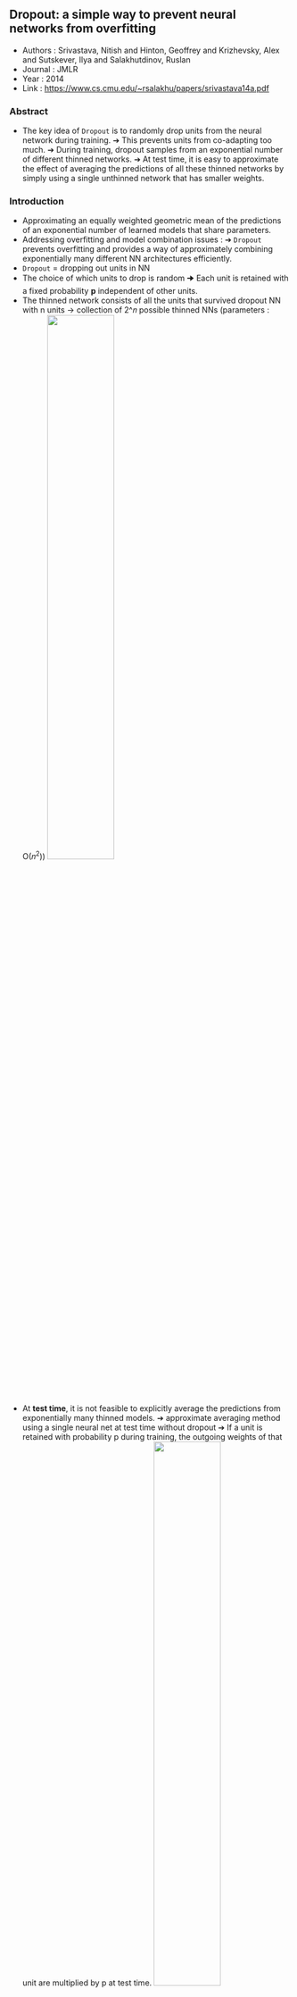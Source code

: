 ## Dropout: a simple way to prevent neural networks from overfitting
- Authors : Srivastava, Nitish and Hinton, Geoffrey and Krizhevsky, Alex and Sutskever, Ilya and Salakhutdinov, Ruslan
- Journal : JMLR
- Year : 2014
- Link : https://www.cs.cmu.edu/~rsalakhu/papers/srivastava14a.pdf

### Abstract
- The key idea of `Dropout` is to randomly drop units from the neural network during training.
➔ This prevents units from co-adapting too much.
➔ During training, dropout samples from an exponential number of different thinned networks.
➔ At test time, it is easy to approximate the effect of averaging the predictions of all these thinned networks by simply using a single unthinned network that has smaller weights.

### Introduction
- Approximating an equally weighted geometric mean of the predictions of an exponential number of learned models that share parameters.
- Addressing overfitting and model combination issues :
➔ `Dropout` prevents overfitting and provides a way of approximately combining exponentially many different NN architectures efficiently. 
- `Dropout` = dropping out units in NN
- The choice of which units to drop is random 🠊 Each unit is retained with a fixed probability **p** independent of other units.
- The thinned network consists of all the units that survived dropout NN with n units -> collection of 2^𝑛 possible thinned NNs 
 (parameters : O(𝑛<sup>2</sup>))
    <img src='https://user-images.githubusercontent.com/57218700/145707370-1e6dbc42-f288-45af-83ce-67ce3ba3b3bd.png' width=50%>
- At **test time**, it is not feasible to explicitly average the predictions from exponentially many thinned models.
  ➔ approximate averaging method using a single neural net at test time without dropout 
  ➔ If a unit is retained with probability p during training, the outgoing weights of that unit are multiplied by p at test time.
    <img src='https://user-images.githubusercontent.com/57218700/145707444-ccb89c0d-8d64-423d-b938-b3ccab723ab5.png' width=50%>

### Model Description
- Feed forward with dropout
    <img src='https://user-images.githubusercontent.com/57218700/145707480-915eea3f-17f9-463d-9ce1-d575f3eb4ff6.png' width=40%>

### Learning `Dropout` Nets
#### Back-propagation
- Forward and backpropagation for that training case are done only on this thinned network.
- The gradients for each parameter are averaged over the training cases in each mini-batch.

#### Max-norm regularization
- Useful for `dropout` : constraining the norm of the incoming weight vector at each hidden unit to be upper bounded by a fixed constant c (hyperparameter) 
- The NN was optimized under the constraint ||𝑾||<sub>2</sub>≤ c.
➔ This constraint was imposed during optimization by projecting W onto the surface of a ball of radius c, whenever W went out of it.

#### Unsupervised Training
- NN can be pretrained using stacks of RBM or autoencoders, DBM The weights obtained from pretraining should be scaled up by a factor of 1/p.
➔ This makes sure that for each unit, the expected output from it under random `dropout` will be the same as the output during pretraining.
- The stochastic nature of `dropout` might wipe out the information in the pretrained weights 🠊 choose learning rates smaller.

### Experimental Results
- Test error on MNIST (The networks have 2 to 4 hidden layers each with 1024 to 2048 units.)
    <img src='https://user-images.githubusercontent.com/57218700/145707840-ae1cd834-6824-4fe7-a06f-b47a71a6543e.png' width=50%>
#### Sailent features learned by an autoencoder on MNIST
- Effect on features
➔ The features without `dropout` have co-adapted in order to produce good reconstruction.
➔ Each hidden unit on an autoencoder with `dropout` seems to be detecting a meaningful feature.
➔ `Dropout` does break up co-adaptations, which is probably the main reason why it leads to lower generalization errors.
- Effect on Sparsity
➔ The activation of the hidden units become sparse
- Effect on `dropout` rate
➔ optimal value of p : 0.4 ≤ p ≤ 0.8 (0.5, 0.6)
- Effect of Data Set Size
➔ The number of data needs to be 1K.
➔ As the size of dataset increases, the effect does not drastic.